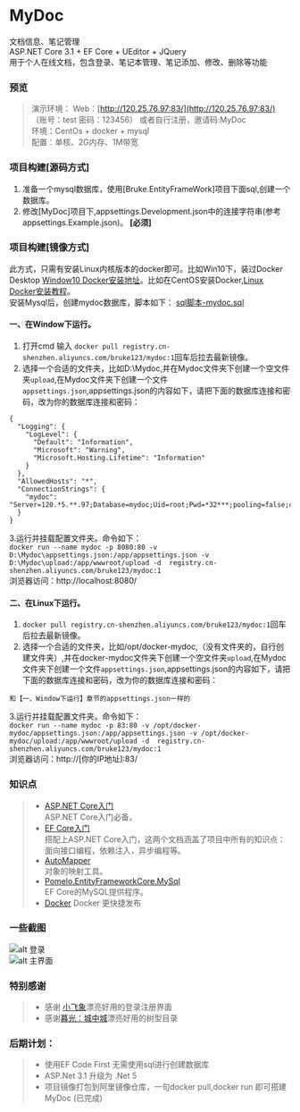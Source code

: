

# MyDoc
文档信息、笔记管理  
ASP.NET Core 3.1 + EF Core + UEditor + JQuery  
用于个人在线文档，包含登录、笔记本管理、笔记添加、修改、删除等功能  

### 预览
> 演示环境：
  Web：[http://120.25.76.97:83/](http://120.25.76.97:83/) （账号：test 密码：123456）  或者自行注册，邀请码:MyDoc  
  环境：CentOs + docker + mysql  
  配置：单核、2G内存、1M带宽  
  

### 项目构建[源码方式]
1. 准备一个mysql数据库，使用[Bruke.EntityFrameWork]项目下面sql,创建一个数据库。
2. 修改[MyDoc]项目下,appsettings.Development.json中的连接字符串(参考appsettings.Example.json)。 **[必须]**

### 项目构建[镜像方式]
此方式，只需有安装Linux内核版本的docker即可。比如Win10下，装过Docker Desktop [Window10 Docker安装地址](https://www.docker.com/products/docker-desktop)。比如在CentOS安装Docker,[Linux Docker安装教程](https://www.cnblogs.com/kingsonfu/p/11576797.html)。  
安装Mysql后，创建mydoc数据库，脚本如下：
[sql脚本-mydoc.sql](Bruke.EntityFrameWork/mydoc.sql)

#### 一、在Window下运行。
1. 打开cmd 输入 `docker pull registry.cn-shenzhen.aliyuncs.com/bruke123/mydoc:1`回车后拉去最新镜像。
2. 选择一个合适的文件夹，比如D:\Mydoc\,并在Mydoc文件夹下创建一个空文件夹`upload`,在Mydoc文件夹下创建一个文件`appsettings.json`,appsettings.json的内容如下，请把下面的数据库连接和密码，改为你的数据库连接和密码：
```
{
  "Logging": {
    "LogLevel": {
      "Default": "Information",
      "Microsoft": "Warning",
      "Microsoft.Hosting.Lifetime": "Information"
    }
  },
  "AllowedHosts": "*",
  "ConnectionStrings": {
    "mydoc": "Server=120.*5.**.97;Database=mydoc;Uid=root;Pwd=*32***;pooling=false;charset=utf8"
  }
}
```
3.运行并挂载配置文件夹。命令如下：  
`docker run --name mydoc -p 8080:80 -v D:\Mydoc\appsettings.json:/app/appsettings.json -v D:\Mydoc\upload:/app/wwwroot/upload -d  registry.cn-shenzhen.aliyuncs.com/bruke123/mydoc:1`  
浏览器访问：http://localhost:8080/

#### 二、在Linux下运行。
1. `docker pull registry.cn-shenzhen.aliyuncs.com/bruke123/mydoc:1`回车后拉去最新镜像。
2. 选择一个合适的文件夹，比如/opt/docker-mydoc,（没有文件夹的，自行创建文件夹）,并在docker-mydoc文件夹下创建一个空文件夹`upload`,在Mydoc文件夹下创建一个文件`appsettings.json`,appsettings.json的内容如下，请把下面的数据库连接和密码，改为你的数据库连接和密码：
```
和【一、Window下运行】章节的appsettings.json一样的
```
3.运行并挂载配置文件夹。命令如下：  
`docker run --name mydoc -p 83:80 -v /opt/docker-mydoc/appsettings.json:/app/appsettings.json -v /opt/docker-mydoc/upload:/app/wwwroot/upload -d  registry.cn-shenzhen.aliyuncs.com/bruke123/mydoc:1`  
浏览器访问：http://[你的IP地址]:83/

### 知识点
> * [ASP.NET Core入门](https://docs.microsoft.com/zh-cn/aspnet/core/getting-started/?view=aspnetcore-2.2&tabs=windows)  
ASP.NET Core入门必备。
> * [EF Core入门](https://docs.microsoft.com/zh-cn/ef/core/get-started/)  
搭配上ASP.NET Core入门，这两个文档涵盖了项目中所有的知识点：面向接口编程，依赖注入，异步编程等。
> * [AutoMapper](https://automapper.readthedocs.io/en/latest/)  
对象的映射工具。
> * [Pomelo.EntityFrameworkCore.MySql](https://github.com/PomeloFoundation/Pomelo.EntityFrameworkCore.MySql)  
EF Core的MySQL提供程序。
> * [Docker](https://docs.docker.com/)
Docker 更快捷发布

### 一些截图
![alt 登录](https://gitee.com/CaptainBruke/my-doc/raw/master/login.png)  
![alt 主界面](https://gitee.com/CaptainBruke/my-doc/raw/master/index.png)  


### 特别感谢
> * 感谢 [小飞象](https://gitee.com/yfq2010/login-register-html)漂亮好用的登录注册界面
> * 感谢[暮光：城中城](https://gitee.com/zyplayer/swagger-mg-ui?_from=gitee_search)漂亮好用的树型目录

### 后期计划：
> * 使用EF Code First 无需使用sql进行创建数据库
> * ASP.Net 3.1 升级为 .Net 5
> * 项目镜像打包到阿里镜像仓库，一句docker pull,docker run 即可搭建MyDoc  (已完成)

